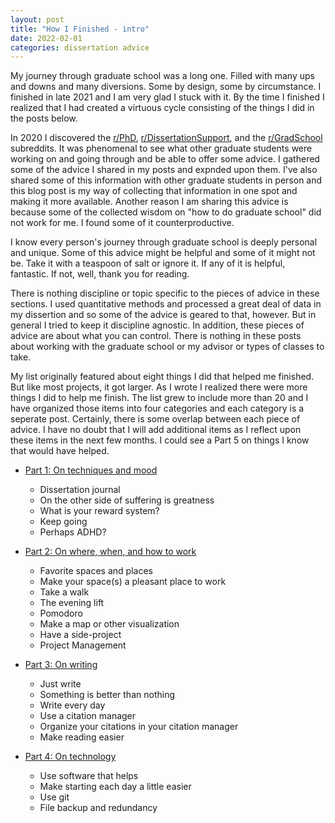```yaml
---
layout: post
title: "How I Finished - intro"
date: 2022-02-01
categories: dissertation advice
---
```


My journey through graduate school was a long one. Filled with many ups and downs and many diversions. Some by design, some by circumstance. I finished in late 2021 and I am very glad I stuck with it. By the time I finished I realized that I had created a virtuous cycle consisting of the things I did in the posts below. 

In 2020 I discovered the [r/PhD](https://www.reddit.com/r/PhD/), [r/DissertationSupport](https://www.reddit.com/r/PhD/), and the [r/GradSchool](https://www.reddit.com/r/PhD/) subreddits. It was phenomenal to see what other graduate students were working on and going through and be able to offer some advice. I gathered some of the advice I shared in my posts and expnded upon them. I've also shared some of this information with other graduate students in person and this blog post is my way of collecting that information in one spot and making it more available. Another reason I am sharing this advice is because some of the collected wisdom on "how to do graduate school" did not work for me. I found some of it counterproductive.

I know every person's journey through graduate school is deeply personal and unique. Some of this advice might be helpful and some of it might not be. Take it with a teaspoon of salt or ignore it. If any of it is helpful, fantastic. If not, well, thank you for reading.

There is nothing discipline or topic specific to the pieces of advice in these sections. I used quantitative methods and processed a great deal of data in my dissertion and so some of the advice is geared to that, however. But in general I tried to keep it discipline agnostic. In addition, these pieces of advice are about what you can control. There is nothing in these posts about working with the graduate school or my advisor or types of classes to take. 

My list originally featured about eight things I did that helped me finished. But like most projects, it got larger. As I wrote I realized there were more things I did to help me finish. The list grew to include more than 20 and I have organized those items into four categories and each category is a seperate post. Certainly, there is some overlap between each piece of advice. I have no doubt that I will add additional items as I reflect upon these items in the next few months. I could see a Part 5 on things I know that would have helped. 

- [Part 1: On techniques and mood](/blog/2022/02/01/how-i-finished_part_1)
    - Dissertation journal
    - On the other side of suffering is greatness
    - What is your reward system?
    - Keep going
    - Perhaps ADHD?

- [Part 2: On where, when, and how to work](/blog/2022/02/01/how-i-finished_part_2)
    - Favorite spaces and places
    - Make your space(s) a pleasant place to work
    - Take a walk
    - The evening lift
    - Pomodoro
    - Make a map or other visualization
    - Have a side-project
    - Project Management

- [Part 3: On writing](/blog/2022/02/01/how-i-finished_part_3)
    - Just write
    - Something is better than nothing
    - Write every day
    - Use a citation manager
    - Organize your citations in your citation manager
    - Make reading easier

- [Part 4: On technology](/blog/2022/02/01/how-i-finished_part_4)
    - Use software that helps
    - Make starting each day a little easier
    - Use git
    - File backup and redundancy